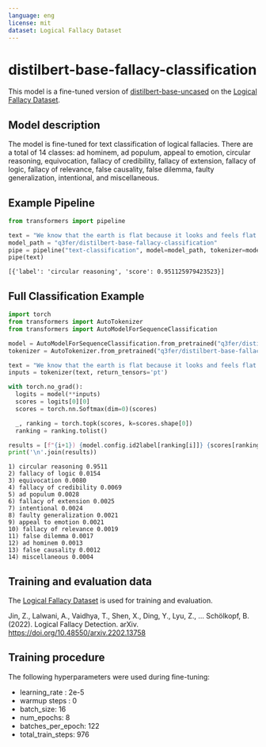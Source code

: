 ```yaml
---
language: eng
license: mit
dataset: Logical Fallacy Dataset
---
```


# distilbert-base-fallacy-classification

This model is a fine-tuned version of [distilbert-base-uncased](https://huggingface.co/distilbert-base-uncased) on the [Logical Fallacy Dataset](https://github.com/causalNLP/logical-fallacy).

## Model description

The model is fine-tuned for text classification of logical fallacies. There are a total of 14 classes: ad hominem, ad populum, appeal to emotion, circular reasoning, equivocation, fallacy of credibility, fallacy of extension, fallacy of logic, fallacy of relevance, false causality, false dilemma, faulty generalization, intentional, and miscellaneous.

## Example Pipeline

```python
from transformers import pipeline

text = "We know that the earth is flat because it looks and feels flat."
model_path = "q3fer/distilbert-base-fallacy-classification"
pipe = pipeline("text-classification", model=model_path, tokenizer=model_path)
pipe(text)
```

```
[{'label': 'circular reasoning', 'score': 0.951125979423523}]
```

## Full Classification Example

```python
import torch
from transformers import AutoTokenizer
from transformers import AutoModelForSequenceClassification

model = AutoModelForSequenceClassification.from_pretrained("q3fer/distilbert-base-fallacy-classification")
tokenizer = AutoTokenizer.from_pretrained("q3fer/distilbert-base-fallacy-classification")

text = "We know that the earth is flat because it looks and feels flat."
inputs = tokenizer(text, return_tensors='pt')

with torch.no_grad():
  logits = model(**inputs)
  scores = logits[0][0]
  scores = torch.nn.Softmax(dim=0)(scores)

  _, ranking = torch.topk(scores, k=scores.shape[0])
  ranking = ranking.tolist()

results = [f"{i+1}) {model.config.id2label[ranking[i]]} {scores[ranking[i]]:.4f}" for i in range(scores.shape[0])]
print('\n'.join(results))
```

```
1) circular reasoning 0.9511
2) fallacy of logic 0.0154
3) equivocation 0.0080
4) fallacy of credibility 0.0069
5) ad populum 0.0028
6) fallacy of extension 0.0025
7) intentional 0.0024
8) faulty generalization 0.0021
9) appeal to emotion 0.0021
10) fallacy of relevance 0.0019
11) false dilemma 0.0017
12) ad hominem 0.0013
13) false causality 0.0012
14) miscellaneous 0.0004
```

## Training and evaluation data

The [Logical Fallacy Dataset](https://github.com/causalNLP/logical-fallacy) is used for training and evaluation.

Jin, Z., Lalwani, A., Vaidhya, T., Shen, X., Ding, Y., Lyu, Z., ... Schölkopf, B. (2022). Logical Fallacy Detection. arXiv. https://doi.org/10.48550/arxiv.2202.13758

## Training procedure

The following hyperparameters were used during fine-tuning:

- learning_rate : 2e-5
- warmup steps : 0
- batch_size: 16
- num_epochs: 8
- batches_per_epoch: 122
- total_train_steps: 976
